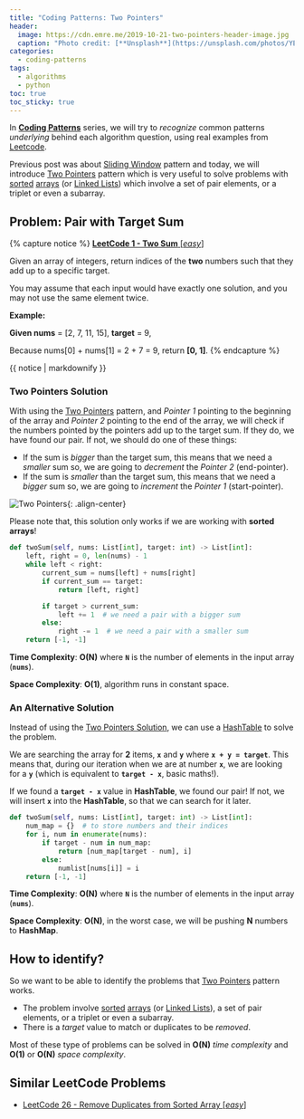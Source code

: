 ```yaml
---
title: "Coding Patterns: Two Pointers"
header:
  image: https://cdn.emre.me/2019-10-21-two-pointers-header-image.jpg
  caption: "Photo credit: [**Unsplash**](https://unsplash.com/photos/YEWvMidcKkg)"
categories:
  - coding-patterns
tags:
  - algorithms
  - python
toc: true
toc_sticky: true
---
```


In **[Coding Patterns](https://emre.me/categories/#coding-patterns)** series, we will try to *recognize* common patterns *underlying* behind each algorithm question, using real examples from [Leetcode](https://leetcode.com/).

Previous post was about [Sliding Window](https://emre.me/coding-patterns/sliding-window/) pattern and today, we will introduce [Two Pointers](https://emre.me/coding-patterns/two-pointers/) pattern which is very useful to solve problems with [sorted](https://emre.me/algorithms/sorting-algorithms/) [arrays](https://emre.me/data-structures/lists/) (or [Linked Lists](https://emre.me/data-structures/linked-lists/)) which involve a set of pair elements, or a triplet or even a subarray.

## Problem: Pair with Target Sum ##
{% capture notice %}
[**LeetCode 1 - Two Sum** [*easy*]](https://leetcode.com/problems/two-sum/)

Given an array of integers, return indices of the **two** numbers such that they add up to a specific target.

You may assume that each input would have exactly one solution, and you may not use the same element twice.

**Example:**

**Given nums** = [2, 7, 11, 15], **target** = 9,

Because nums[0] + nums[1] = 2 + 7 = 9, return **[0, 1]**.
{% endcapture %}

<div class="notice--info">
  {{ notice | markdownify }}
</div>

### Two Pointers Solution ###
With using the [Two Pointers](https://emre.me/coding-patterns/two-pointers/) pattern, and *Pointer 1* pointing to the beginning of the array and *Pointer 2* pointing to the end of the array, we will check if the numbers pointed by the pointers add up to the target sum. If they do, we have found our pair. If not, we should do one of these things:

* If the sum is *bigger* than the target sum, this means that we need a *smaller* sum so, we are going to *decrement* the *Pointer 2* (end-pointer).
* If the sum is *smaller* than the target sum, this means that we need a *bigger* sum so, we are going to *increment* the *Pointer 1* (start-pointer).

![Two Pointers](https://cdn.emre.me/2019-10-21-two-pointers.png){: .align-center}

Please note that, this solution only works if we are working with **sorted arrays**!
 
```python
def twoSum(self, nums: List[int], target: int) -> List[int]:
    left, right = 0, len(nums) - 1
    while left < right:
        current_sum = nums[left] + nums[right]
        if current_sum == target:
            return [left, right]

        if target > current_sum:
            left += 1  # we need a pair with a bigger sum
        else:
            right -= 1  # we need a pair with a smaller sum
    return [-1, -1]
```

**Time Complexity**: **O(N)** where **`N`** is the number of elements in the input array (**`nums`**).

**Space Complexity**: **O(1)**, algorithm runs in constant space.

### An Alternative Solution ###
Instead of using the [Two Pointers Solution](#two-pointers-solution), we can use a [HashTable](https://emre.me/data-structures/hash-tables/) to solve the problem.

We are searching the array for **2** items, **`x`** and **`y`** where **`x + y = target`**. This means that, during our iteration when we are at number **`x`**, we are looking for a **`y`** (which is equivalent to **`target - x`**, basic maths!).

If we found a **`target - x`** value in **HashTable**, we found our pair! If not, we will insert **`x`** into the **HashTable**, so that we can search for it later.

```python
def twoSum(self, nums: List[int], target: int) -> List[int]:
    num_map = {}  # to store numbers and their indices
    for i, num in enumerate(nums):
        if target - num in num_map:
            return [num_map[target - num], i]
        else:
            numlist[nums[i]] = i
    return [-1, -1]
```

**Time Complexity**: **O(N)** where **`N`** is the number of elements in the input array (**`nums`**).

**Space Complexity**: **O(N)**, in the worst case, we will be pushing **N** numbers to **HashMap**.

## How to identify? ##
So we want to be able to identify the problems that [Two Pointers](https://emre.me/coding-patterns/two-pointers/) pattern works.

* The problem involve [sorted](https://emre.me/algorithms/sorting-algorithms/) [arrays](https://emre.me/data-structures/lists/) (or [Linked Lists](https://emre.me/data-structures/linked-lists/)), a set of pair elements, or a triplet or even a subarray.
* There is a *target* value to match or duplicates to be *removed*.

Most of these type of problems can be solved in **O(N)** *time complexity* and **O(1)** or **O(N)** *space complexity*.

## Similar LeetCode Problems ##
* [LeetCode 26 - Remove Duplicates from Sorted Array [*easy*]](https://leetcode.com/problems/remove-duplicates-from-sorted-array/)